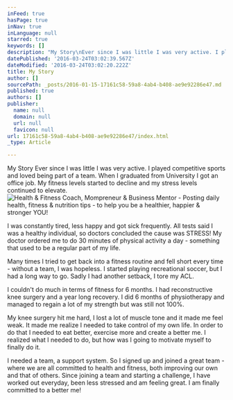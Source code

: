 ```yaml
---
inFeed: true
hasPage: true
inNav: true
inLanguage: null
starred: true
keywords: []
description: "My Story\nEver since I was little I was very active. I played competitive sports and loved being part of a team. When I graduated from University I got an office job. My fitness levels started to decline and my stress levels continued to elevate.\_"
datePublished: '2016-03-24T03:02:39.567Z'
dateModified: '2016-03-24T03:02:20.222Z'
title: My Story
author: []
sourcePath: _posts/2016-01-15-17161c58-59a8-4ab4-b408-ae9e92286e47.md
published: true
authors: []
publisher:
  name: null
  domain: null
  url: null
  favicon: null
url: 17161c58-59a8-4ab4-b408-ae9e92286e47/index.html
_type: Article

---
```

My Story
Ever since I was little I was very active. I played competitive sports and loved being part of a team. When I graduated from University I got an office job. My fitness levels started to decline and my stress levels continued to elevate. ![Health & Fitness Coach, Mompreneur & Business Mentor - Posting daily health, fitness & nutrition tips - to help you be a healthier, happier & stronger YOU!](https://s3-us-west-2.amazonaws.com/the-grid-img/p/dbff604eeb8a30efe12e570da9a6155b9e31add3.jpg)

I was constantly tired, less happy and got sick frequently. All tests said I was a healthy individual, so doctors concluded the cause was STRESS! My doctor ordered me to do 30 minutes of physical activity a day - something that used to be a regular part of my life. 

Many times I tried to get back into a fitness routine and fell short every time - without a team, I was hopeless. I started playing recreational soccer, but I had a long way to go. Sadly I had another setback, I tore my ACL. 

I couldn't do much in terms of fitness for 6 months. I had reconstructive knee surgery and a year long recovery. I did 6 months of physiotherapy and managed to regain a lot of my strength but was still not 100%. 

My knee surgery hit me hard, I lost a lot of muscle tone and it made me feel weak. It made me realize I needed to take control of my own life. In order to do that I needed to eat better, exercise more and create a better me. I realized what I needed to do, but how was I going to motivate myself to finally do it. 

I needed a team, a support system. So I signed up and joined a great team - where we are all committed to health and fitness, both improving our own and that of others. Since joining a team and starting a challenge, I have worked out everyday, been less stressed and am feeling great. I am finally committed to a better me!